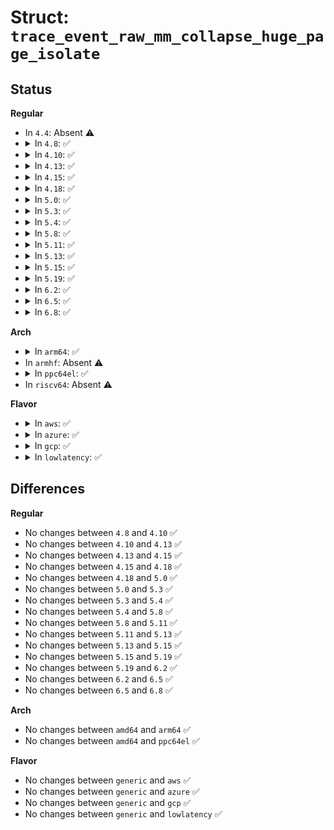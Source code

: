 # Struct: <code>trace_event_raw_mm_collapse_huge_page_isolate</code>

## Status
<b>Regular</b>
<ul>
<li>
In <code>4.4</code>: Absent ⚠️
</li>
<li>
<details>
<summary>In <code>4.8</code>: ✅</summary>

```c
struct trace_event_raw_mm_collapse_huge_page_isolate {
    struct trace_entry ent;
    long unsigned int pfn;
    int none_or_zero;
    int referenced;
    bool writable;
    int status;
    char __data[0];
};
```
</details>
</li>
<li>
<details>
<summary>In <code>4.10</code>: ✅</summary>

```c
struct trace_event_raw_mm_collapse_huge_page_isolate {
    struct trace_entry ent;
    long unsigned int pfn;
    int none_or_zero;
    int referenced;
    bool writable;
    int status;
    char __data[0];
};
```
</details>
</li>
<li>
<details>
<summary>In <code>4.13</code>: ✅</summary>

```c
struct trace_event_raw_mm_collapse_huge_page_isolate {
    struct trace_entry ent;
    long unsigned int pfn;
    int none_or_zero;
    int referenced;
    bool writable;
    int status;
    char __data[0];
};
```
</details>
</li>
<li>
<details>
<summary>In <code>4.15</code>: ✅</summary>

```c
struct trace_event_raw_mm_collapse_huge_page_isolate {
    struct trace_entry ent;
    long unsigned int pfn;
    int none_or_zero;
    int referenced;
    bool writable;
    int status;
    char __data[0];
};
```
</details>
</li>
<li>
<details>
<summary>In <code>4.18</code>: ✅</summary>

```c
struct trace_event_raw_mm_collapse_huge_page_isolate {
    struct trace_entry ent;
    long unsigned int pfn;
    int none_or_zero;
    int referenced;
    bool writable;
    int status;
    char __data[0];
};
```
</details>
</li>
<li>
<details>
<summary>In <code>5.0</code>: ✅</summary>

```c
struct trace_event_raw_mm_collapse_huge_page_isolate {
    struct trace_entry ent;
    long unsigned int pfn;
    int none_or_zero;
    int referenced;
    bool writable;
    int status;
    char __data[0];
};
```
</details>
</li>
<li>
<details>
<summary>In <code>5.3</code>: ✅</summary>

```c
struct trace_event_raw_mm_collapse_huge_page_isolate {
    struct trace_entry ent;
    long unsigned int pfn;
    int none_or_zero;
    int referenced;
    bool writable;
    int status;
    char __data[0];
};
```
</details>
</li>
<li>
<details>
<summary>In <code>5.4</code>: ✅</summary>

```c
struct trace_event_raw_mm_collapse_huge_page_isolate {
    struct trace_entry ent;
    long unsigned int pfn;
    int none_or_zero;
    int referenced;
    bool writable;
    int status;
    char __data[0];
};
```
</details>
</li>
<li>
<details>
<summary>In <code>5.8</code>: ✅</summary>

```c
struct trace_event_raw_mm_collapse_huge_page_isolate {
    struct trace_entry ent;
    long unsigned int pfn;
    int none_or_zero;
    int referenced;
    bool writable;
    int status;
    char __data[0];
};
```
</details>
</li>
<li>
<details>
<summary>In <code>5.11</code>: ✅</summary>

```c
struct trace_event_raw_mm_collapse_huge_page_isolate {
    struct trace_entry ent;
    long unsigned int pfn;
    int none_or_zero;
    int referenced;
    bool writable;
    int status;
    char __data[0];
};
```
</details>
</li>
<li>
<details>
<summary>In <code>5.13</code>: ✅</summary>

```c
struct trace_event_raw_mm_collapse_huge_page_isolate {
    struct trace_entry ent;
    long unsigned int pfn;
    int none_or_zero;
    int referenced;
    bool writable;
    int status;
    char __data[0];
};
```
</details>
</li>
<li>
<details>
<summary>In <code>5.15</code>: ✅</summary>

```c
struct trace_event_raw_mm_collapse_huge_page_isolate {
    struct trace_entry ent;
    long unsigned int pfn;
    int none_or_zero;
    int referenced;
    bool writable;
    int status;
    char __data[0];
};
```
</details>
</li>
<li>
<details>
<summary>In <code>5.19</code>: ✅</summary>

```c
struct trace_event_raw_mm_collapse_huge_page_isolate {
    struct trace_entry ent;
    long unsigned int pfn;
    int none_or_zero;
    int referenced;
    bool writable;
    int status;
    char __data[0];
};
```
</details>
</li>
<li>
<details>
<summary>In <code>6.2</code>: ✅</summary>

```c
struct trace_event_raw_mm_collapse_huge_page_isolate {
    struct trace_entry ent;
    long unsigned int pfn;
    int none_or_zero;
    int referenced;
    bool writable;
    int status;
    char __data[0];
};
```
</details>
</li>
<li>
<details>
<summary>In <code>6.5</code>: ✅</summary>

```c
struct trace_event_raw_mm_collapse_huge_page_isolate {
    struct trace_entry ent;
    long unsigned int pfn;
    int none_or_zero;
    int referenced;
    bool writable;
    int status;
    char __data[0];
};
```
</details>
</li>
<li>
<details>
<summary>In <code>6.8</code>: ✅</summary>

```c
struct trace_event_raw_mm_collapse_huge_page_isolate {
    struct trace_entry ent;
    long unsigned int pfn;
    int none_or_zero;
    int referenced;
    bool writable;
    int status;
    char __data[0];
};
```
</details>
</li>
</ul>
<b>Arch</b>
<ul>
<li>
<details>
<summary>In <code>arm64</code>: ✅</summary>

```c
struct trace_event_raw_mm_collapse_huge_page_isolate {
    struct trace_entry ent;
    long unsigned int pfn;
    int none_or_zero;
    int referenced;
    bool writable;
    int status;
    char __data[0];
};
```
</details>
</li>
<li>
In <code>armhf</code>: Absent ⚠️
</li>
<li>
<details>
<summary>In <code>ppc64el</code>: ✅</summary>

```c
struct trace_event_raw_mm_collapse_huge_page_isolate {
    struct trace_entry ent;
    long unsigned int pfn;
    int none_or_zero;
    int referenced;
    bool writable;
    int status;
    char __data[0];
};
```
</details>
</li>
<li>
In <code>riscv64</code>: Absent ⚠️
</li>
</ul>
<b>Flavor</b>
<ul>
<li>
<details>
<summary>In <code>aws</code>: ✅</summary>

```c
struct trace_event_raw_mm_collapse_huge_page_isolate {
    struct trace_entry ent;
    long unsigned int pfn;
    int none_or_zero;
    int referenced;
    bool writable;
    int status;
    char __data[0];
};
```
</details>
</li>
<li>
<details>
<summary>In <code>azure</code>: ✅</summary>

```c
struct trace_event_raw_mm_collapse_huge_page_isolate {
    struct trace_entry ent;
    long unsigned int pfn;
    int none_or_zero;
    int referenced;
    bool writable;
    int status;
    char __data[0];
};
```
</details>
</li>
<li>
<details>
<summary>In <code>gcp</code>: ✅</summary>

```c
struct trace_event_raw_mm_collapse_huge_page_isolate {
    struct trace_entry ent;
    long unsigned int pfn;
    int none_or_zero;
    int referenced;
    bool writable;
    int status;
    char __data[0];
};
```
</details>
</li>
<li>
<details>
<summary>In <code>lowlatency</code>: ✅</summary>

```c
struct trace_event_raw_mm_collapse_huge_page_isolate {
    struct trace_entry ent;
    long unsigned int pfn;
    int none_or_zero;
    int referenced;
    bool writable;
    int status;
    char __data[0];
};
```
</details>
</li>
</ul>

## Differences
<b>Regular</b>
<ul>
<li>
No changes between <code>4.8</code> and <code>4.10</code> ✅
</li>
<li>
No changes between <code>4.10</code> and <code>4.13</code> ✅
</li>
<li>
No changes between <code>4.13</code> and <code>4.15</code> ✅
</li>
<li>
No changes between <code>4.15</code> and <code>4.18</code> ✅
</li>
<li>
No changes between <code>4.18</code> and <code>5.0</code> ✅
</li>
<li>
No changes between <code>5.0</code> and <code>5.3</code> ✅
</li>
<li>
No changes between <code>5.3</code> and <code>5.4</code> ✅
</li>
<li>
No changes between <code>5.4</code> and <code>5.8</code> ✅
</li>
<li>
No changes between <code>5.8</code> and <code>5.11</code> ✅
</li>
<li>
No changes between <code>5.11</code> and <code>5.13</code> ✅
</li>
<li>
No changes between <code>5.13</code> and <code>5.15</code> ✅
</li>
<li>
No changes between <code>5.15</code> and <code>5.19</code> ✅
</li>
<li>
No changes between <code>5.19</code> and <code>6.2</code> ✅
</li>
<li>
No changes between <code>6.2</code> and <code>6.5</code> ✅
</li>
<li>
No changes between <code>6.5</code> and <code>6.8</code> ✅
</li>
</ul>
<b>Arch</b>
<ul>
<li>
No changes between <code>amd64</code> and <code>arm64</code> ✅
</li>
<li>
No changes between <code>amd64</code> and <code>ppc64el</code> ✅
</li>
</ul>
<b>Flavor</b>
<ul>
<li>
No changes between <code>generic</code> and <code>aws</code> ✅
</li>
<li>
No changes between <code>generic</code> and <code>azure</code> ✅
</li>
<li>
No changes between <code>generic</code> and <code>gcp</code> ✅
</li>
<li>
No changes between <code>generic</code> and <code>lowlatency</code> ✅
</li>
</ul>
